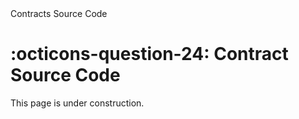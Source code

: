 <nav class="fusiondoc-api-breadcrumbs">
	<span>Contracts</span>
	<span>Source Code</span>
</nav>

<h1 class="fusiondoc-api-header" markdown>
	<span class="fusiondoc-api-icon" markdown>:octicons-question-24:</span>
	<span class="fusiondoc-api-name">Contract Source Code</span>
</h1>

This page is under construction.
 
</div>